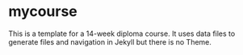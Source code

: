 # mycourse
This is a template for a 14-week diploma course. It uses data files to generate files and navigation in Jekyll but there is no Theme. 
